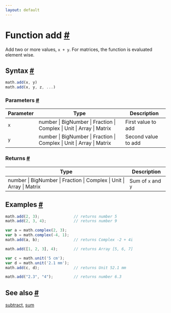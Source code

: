 ```yaml
---
layout: default
---
```


<!-- Note: This file is automatically generated from source code comments. Changes made in this file will be overridden. -->

<h1 id="function-add">Function add <a href="#function-add" title="Permalink">#</a></h1>

Add two or more values, `x + y`.
For matrices, the function is evaluated element wise.


<h2 id="syntax">Syntax <a href="#syntax" title="Permalink">#</a></h2>

```js
math.add(x, y)
math.add(x, y, z, ...)
```

<h3 id="parameters">Parameters <a href="#parameters" title="Permalink">#</a></h3>

Parameter | Type | Description
--------- | ---- | -----------
`x` | number &#124; BigNumber &#124; Fraction &#124; Complex &#124; Unit &#124; Array &#124; Matrix | First value to add
`y` | number &#124; BigNumber &#124; Fraction &#124; Complex &#124; Unit &#124; Array &#124; Matrix | Second value to add

<h3 id="returns">Returns <a href="#returns" title="Permalink">#</a></h3>

Type | Description
---- | -----------
number &#124; BigNumber &#124; Fraction &#124; Complex &#124; Unit &#124; Array &#124; Matrix | Sum of `x` and `y`


<h2 id="examples">Examples <a href="#examples" title="Permalink">#</a></h2>

```js
math.add(2, 3);               // returns number 5
math.add(2, 3, 4);            // returns number 9

var a = math.complex(2, 3);
var b = math.complex(-4, 1);
math.add(a, b);               // returns Complex -2 + 4i

math.add([1, 2, 3], 4);       // returns Array [5, 6, 7]

var c = math.unit('5 cm');
var d = math.unit('2.1 mm');
math.add(c, d);               // returns Unit 52.1 mm

math.add("2.3", "4");         // returns number 6.3
```


<h2 id="see-also">See also <a href="#see-also" title="Permalink">#</a></h2>

[subtract](subtract.html),
[sum](sum.html)
